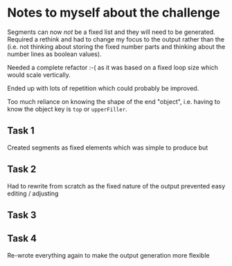 # Notes to myself about the challenge

Segments can now _not_ be a fixed list and they will need to be generated. Required a rethink and had to change my focus to the output rather than the (i.e. not thinking about storing the fixed number parts and thinking about the number lines as boolean values).

Needed a complete refactor :-( as it was based on a fixed loop size which would scale vertically.

Ended up with lots of repetition which could probably be improved.

Too much reliance on knowing the shape of the end "object", i.e. having to know the object key is `top` or `upperFiller`.

## Task 1

Created segments as fixed elements which was simple to produce but 

## Task 2
Had to rewrite from scratch as the fixed nature of the output prevented easy editing / adjusting

## Task 3


## Task 4
Re-wrote everything again to make the output generation more flexible
